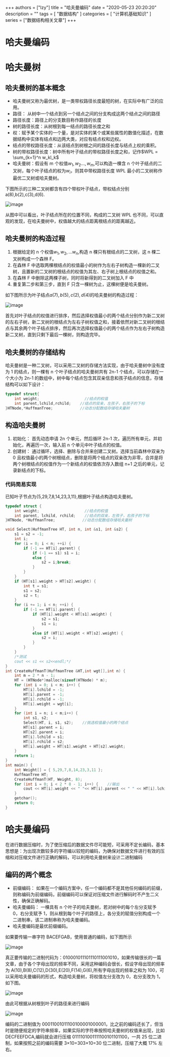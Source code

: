
+++
authors = ["lzy"]
title = "哈夫曼编码"
date = "2020-05-23 20:20:20"
description = ""
tags = [
"数据结构"
]
categories = [
"计算机基础知识"
]
series = ["数据结构相关文章"]
+++

# 哈夫曼编码

# 哈夫曼树

## 哈夫曼树的基本概念

- 哈夫曼树又称为最优树，是一类带权路径长度最短的树，在实际中有广泛的应用。
- 路径： 从树中一个结点到另一个结点之间的分支构成这两个结点之间的路径
- 路径长度：路径上的分支数目称作路径的长度
- 树的路径长度：从树根到每一结点的路径长度之和
- 权：赋予某个实体的一个量，是对实体的某个或某些属性的数值化描述，在数据结构中实体有结点和边两大类，对应有结点权和边权。
- 结点的带权路径长度：从该结点到树根之间的路径长度与结点上权的乘积。
- 树的带权路径长度：树中所有叶子结点的带权路径长度之和，记作$WPL = \sum_{k=1}^n w_kl_k$
- 哈夫曼树：假设有 m 个权值$w_1,w_2…,w_m$,可以构造一棵含 n 个叶子结点的二叉树，每个叶子结点的权为$w_i$，则其中带权路径长度 WPL 最小的二叉树称作最优二叉树或哈夫曼树。

下图所示的三种二叉树都含有四个带权叶子结点，带权结点分别 a(8),b(2),c(3),d(6).

![image](assets/image-20251013161600-j0eu3dw.webp)

从图中可以看出，叶子结点所在的位置不同，构成的二叉树 WPL 也不同，可以直观的发现，在哈夫曼树中，权值越大的结点距离根结点的距离越近。

## 哈夫曼树的构造过程

1. 根据给定的 n 个权值$w_1,w_2,…w_n$,构造 n 棵只有根结点的二叉树，这 n 棵二叉树构成一个森林 F。
2. 在森林 F 中选取两棵根结点的权值最小的树作为左右子树构造一棵新的二叉树，且置新的二叉树的根结点的权值为其左、右子树上根结点的权值之和。
3. 在森林 F 中删除这两棵子树，同时将新得到的二叉树加入 F 中
4. 重复第二步和第三步，直到 F 只含一棵树为止，这棵树便是哈夫曼树。

如下图所示为叶子结点$a(7),b(5),c(2),d(4)$的哈夫曼树的构造过程：

![image](assets/image-20251013161608-vgw1d4y.webp)

首先对叶子结点的权值进行排序，然后选择权值最小的两个结点分别作为新二叉树的左右子树，新二叉树的根结点为左右子树权值之和，接着依然对新二叉树的根结点与其余两个叶子结点排序，然后再次选择权值最小的两个结点作为左右子树构造新二叉树，直到只剩下最后一棵树，则构造完毕。

## 哈夫曼树的存储结构

哈夫曼树是一种二叉树，可以采用二叉树的存储方法实现，由于哈夫曼树中没有度为 1 的结点，则一棵有 n 个叶子结点的哈夫曼树共有 2n-1 个结点，可以存储在一个大小为 2n-1 的数组中，树中每个结点包含其双亲信息和孩子结点的信息，存储结构可以如下设计：

```c
typedef struct{
    int weight;                    //结点的权值
    int parent,lchild,rchild;    //结点的双亲，左孩子，右孩子的下标
}HTNode,*HuffmanTree;            //动态分配数组存储哈夫曼树
```

## 构造哈夫曼树

1. 初始化： 首先动态申请 2n 个单元，然后循环 2n-1 次，遍历所有单元，并初始化，再遍历一次，输入前 n 个单元中叶子结点的权值。
2. 创建树： 通过循环，选择、删除与合并来创建二叉树。选择当前森林中双亲为 0 且权值最小的两个树根结点，删除是将两个结点的双亲改为非零，合并是将两个树根结点的权值作为一个新结点的权值依次存入数组 n+1 之后的单元，记录新结点的下标。

### 代码简易实现

已知叶子节点为{5,29,7,8,14,23,3,11},根据叶子结点构造哈夫曼树。

```c
typedef struct {
    int weight;                    //结点的权值
    int parent, lchild, rchild;    //结点的双亲，左孩子，右孩子的下标
}HTNode, *HuffmanTree;            //动态分配数组存储哈夫曼树

void Select(HuffmanTree HT, int n, int &s1, int &s2) {
    s1 = s2 = -1;
    int i;
    for (i = 0; i < n; ++i) {
        if (-1 == HT[i].parent) {
            if (-1 == s1) s1 = i;
            else {
                s2 = i;break;
            }
        }
    }
    if (HT[s1].weight > HT[s2].weight) {
        int t = s1;
        s1 = s2;
        s2 = t;
    }
    for (i += 1; i < n; ++i) {
        if (-1 == HT[i].parent) {
            if (HT[i].weight < HT[s1].weight) {
                s2 = s1;
                s1 = i;
            }
            else if (HT[i].weight < HT[s2].weight) {
                s2 = i;
            }
        }
    }
    /*测试
    cout << s1 << s2<<endl;*/
}
int CreateHuffmanT(HuffmanTree &HT,int wgt[],int n) {
    int m = 2 * n - 1;
    HT = (HTNode*)malloc(sizeof(HTNode) * m);
    for (int i = 0; i < m; i++) {
        HT[i].lchild = -1;
        HT[i].parent = -1;
        HT[i].rchild = -1;
        HT[i].weight = wgt[i];
    }
    for (int i = n; i < m;i++) {
        int s1, s2;
        Select(HT, i, s1, s2);    //挑选权值最小的两个结点
        HT[s1].parent = i;
        HT[s2].parent = i;
        HT[i].lchild = s1;
        HT[i].rchild = s2;
        HT[i].weight = HT[s1].weight + HT[s2].weight;
    }
    return 1;
}
int main() {
    int Weight[] = { 5,29,7,8,14,23,3,11 };
    HuffmanTree HT;
    CreateHuffmanT(HT, Weight, 8);
    for (int i = 0; i < 2 * 8 - 1; i++) {    //输出
        cout << HT[i].weight << " "<< HT[i].parent << " " << HT[i].lchild << " " << HT[i].rchild << endl;
    }
    getchar();
    return 0;
}
```

# 哈夫曼编码

在进行数据压缩时，为了使压缩后的数据文件尽可能短，可采用不定长编码，基本思想是：为出现次数较多的字符编以较短的编码，为确保对数据文件进行有效的压缩和对压缩文件进行正确的解码，可以利用哈夫曼树来设计二进制编码

## 编码的两个概念

- 前缀编码： 如果在一个编码方案中，任一个编码都不是其他任何编码的前缀，则称编码为前缀编码，前缀编码可以保证对压缩文件进行解码时不产生二义性，确保正确解码。
- 哈夫曼编码： 一棵具有 n 个叶子的哈夫曼树，若对树中的每个左分支赋予 0，右分支赋予 1，则从根到每个叶子的路径上，各分支的赋值分别构成一个二进制串，该二进制串称为哈夫曼编码。
- 哈夫曼编码是最优前缀编码。

如果要传输一串字符 BACEFGAB，使用普通的编码，如下图所示

![image](assets/image-20251013161622-mgu4bc4.webp)

真正要传输的二进制代码为：010001011101110111001010，如果传输很长的一篇文章，由于各个字母出现的频率不同，采用这种编码会很长，假设字母出现的频率为 A(10),B(8),C(12),D(30),E(20),F(14),G(6),所有字母出现的频率之和为 100，可以采用哈夫曼编码的形式，构造哈夫曼树，将权值左分支改为 0，右分支改为 1，如下图。

![image](assets/image-20251013161630-6y38lh5.webp)

由此可根据从树根到叶子的路径来进行编码

![image](assets/image-20251013161637-vd1slhg.webp)

编码的二进制值为 00011001011100100001000001，比之前的编码还长了，但当时是随便规定的字符串频率，如果实际的字符串按照哈夫曼树的权值来出现，比如 DECFEEFDCA,编码就会进行压缩 0111101001111100101101100，一共 25 位二进制，如果按照之前的编码需要 3×10=303×10=30 位二进制，压缩了大概 17% 左右。
